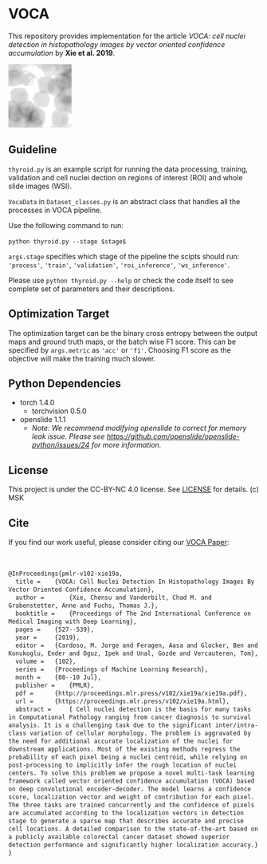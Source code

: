 # VOCA
This repository provides implementation for the article *VOCA: cell nuclei detection in histopathology images by vector oriented confidence accumulation* by **Xie et al. 2019**.

![](VOCA.gif)

## Guideline
`thyroid.py` is an example script for running the data processing, training, validation and cell nuclei dection on regions of interest (ROI) and whole slide images (WSI).

`VocaData` in `Dataset_classes.py` is an abstract class that handles all the processes in VOCA pipeline. 

Use the following command to run:

`python thyroid.py --stage $stage$`

`args.stage` specifies which stage of the pipeline the scipts should run: `'process'`, `'train'`, `'validation'`, `'roi_inference'`, `'ws_inference'`.

Please use `python thyroid.py --help` or check the code itself to see complete set of parameters and their descriptions.

## Optimization Target
The optimization target can be the binary cross entropy between the output maps and ground truth maps, or the batch wise F1 score. This can be specified by `args.metric` as `'acc'` or `'f1'`. Choosing F1 score as the objective will make the training much slower. 

## Python Dependencies
* torch 1.4.0
  * torchvision 0.5.0
* openslide 1.1.1
  * *Note: We recommend modifying openslide to correct for memory leak issue. Please see https://github.com/openslide/openslide-python/issues/24 for more information.*

## License
This project is under the CC-BY-NC 4.0 license. See [LICENSE](LICENSE.md) for details. (c) MSK

## Cite
If you find our work useful, please consider citing our [VOCA Paper](http://proceedings.mlr.press/v102/xie19a/xie19a.pdf):
```


@InProceedings{pmlr-v102-xie19a,
  title = 	 {VOCA: Cell Nuclei Detection In Histopathology Images By Vector Oriented Confidence Accumulation},
  author =       {Xie, Chensu and Vanderbilt, Chad M. and Grabenstetter, Anne and Fuchs, Thomas J.},
  booktitle = 	 {Proceedings of The 2nd International Conference on Medical Imaging with Deep Learning},
  pages = 	 {527--539},
  year = 	 {2019},
  editor = 	 {Cardoso, M. Jorge and Feragen, Aasa and Glocker, Ben and Konukoglu, Ender and Oguz, Ipek and Unal, Gozde and Vercauteren, Tom},
  volume = 	 {102},
  series = 	 {Proceedings of Machine Learning Research},
  month = 	 {08--10 Jul},
  publisher =    {PMLR},
  pdf = 	 {http://proceedings.mlr.press/v102/xie19a/xie19a.pdf},
  url = 	 {https://proceedings.mlr.press/v102/xie19a.html},
  abstract = 	 { Cell nuclei detection is the basis for many tasks in Computational Pathology ranging from cancer diagnosis to survival analysis. It is a challenging task due to the significant inter/intra-class variation of cellular morphology. The problem is aggravated by the need for additional accurate localization of the nuclei for downstream applications. Most of the existing methods regress the probability of each pixel being a nuclei centroid, while relying on post-processing to implicitly infer the rough location of nuclei centers. To solve this problem we propose a novel multi-task learning framework called vector oriented confidence accumulation (VOCA) based on deep convolutional encoder-decoder. The model learns a confidence score, localization vector and weight of contribution for each pixel. The three tasks are trained concurrently and the confidence of pixels are accumulated according to the localization vectors in detection stage to generate a sparse map that describes accurate and precise cell locations. A detailed comparison to the state-of-the-art based on a publicly available colorectal cancer dataset showed superior detection performance and significantly higher localization accuracy.}
}


```
